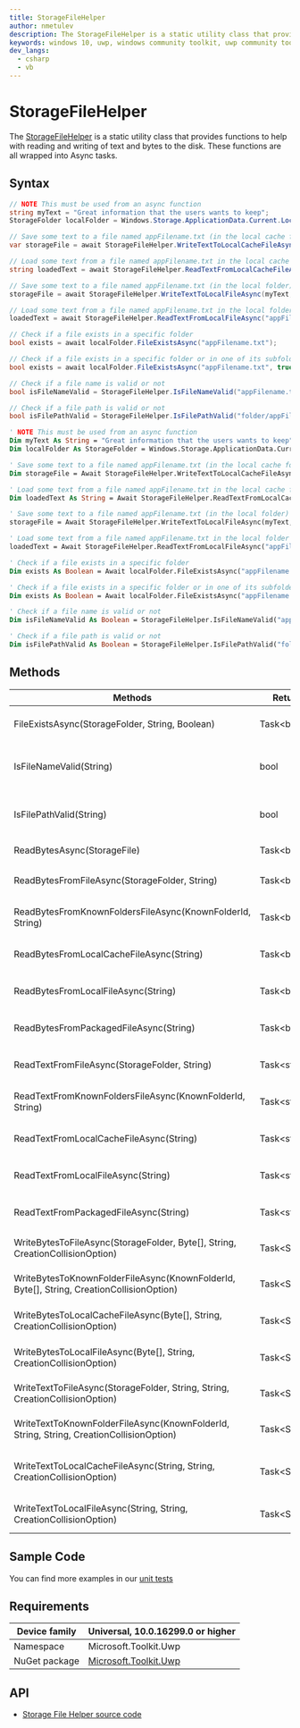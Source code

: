 ```yaml
---
title: StorageFileHelper
author: nmetulev
description: The StorageFileHelper is a static utility class that provides functions to help with reading and writing of text and bytes to the disk.  These functions are all wrapped into Async tasks.
keywords: windows 10, uwp, windows community toolkit, uwp community toolkit, uwp toolkit, StorageFileHelper
dev_langs:
  - csharp
  - vb
---
```


# StorageFileHelper

The [StorageFileHelper](https://docs.microsoft.com/dotnet/api/microsoft.toolkit.uwp.helpers.storagefilehelper) is a static utility class that provides functions to help with reading and writing of text and bytes to the disk.  These functions are all wrapped into Async tasks.

## Syntax

```csharp
// NOTE This must be used from an async function
string myText = "Great information that the users wants to keep";
StorageFolder localFolder = Windows.Storage.ApplicationData.Current.LocalFolder;

// Save some text to a file named appFilename.txt (in the local cache folder)
var storageFile = await StorageFileHelper.WriteTextToLocalCacheFileAsync(myText, "appFilename.txt");

// Load some text from a file named appFilename.txt in the local cache folder	
string loadedText = await StorageFileHelper.ReadTextFromLocalCacheFileAsync("appFilename.txt");

// Save some text to a file named appFilename.txt (in the local folder)
storageFile = await StorageFileHelper.WriteTextToLocalFileAsync(myText, "appFilename.txt");

// Load some text from a file named appFilename.txt in the local folder	
loadedText = await StorageFileHelper.ReadTextFromLocalFileAsync("appFilename.txt");

// Check if a file exists in a specific folder
bool exists = await localFolder.FileExistsAsync("appFilename.txt");

// Check if a file exists in a specific folder or in one of its subfolders
bool exists = await localFolder.FileExistsAsync("appFilename.txt", true);

// Check if a file name is valid or not
bool isFileNameValid = StorageFileHelper.IsFileNameValid("appFilename.txt");

// Check if a file path is valid or not
bool isFilePathValid = StorageFileHelper.IsFilePathValid("folder/appFilename.txt");
```
```vb
' NOTE This must be used from an async function
Dim myText As String = "Great information that the users wants to keep"
Dim localFolder As StorageFolder = Windows.Storage.ApplicationData.Current.LocalFolder

' Save some text to a file named appFilename.txt (in the local cache folder)
Dim storageFile = Await StorageFileHelper.WriteTextToLocalCacheFileAsync(myText, "appFilename.txt")

' Load some text from a file named appFilename.txt in the local cache folder	
Dim loadedText As String = Await StorageFileHelper.ReadTextFromLocalCacheFileAsync("appFilename.txt")

' Save some text to a file named appFilename.txt (in the local folder)
storageFile = Await StorageFileHelper.WriteTextToLocalFileAsync(myText, "appFilename.txt")

' Load some text from a file named appFilename.txt in the local folder	
loadedText = Await StorageFileHelper.ReadTextFromLocalFileAsync("appFilename.txt")

' Check if a file exists in a specific folder
Dim exists As Boolean = Await localFolder.FileExistsAsync("appFilename.txt")

' Check if a file exists in a specific folder or in one of its subfolders
Dim exists As Boolean = Await localFolder.FileExistsAsync("appFilename.txt", True)

' Check if a file name is valid or not
Dim isFileNameValid As Boolean = StorageFileHelper.IsFileNameValid("appFilename.txt")

' Check if a file path is valid or not
Dim isFilePathValid As Boolean = StorageFileHelper.IsFilePathValid("folder/appFilename.txt")
```

## Methods

|                                         Methods                                          |       Return Type       |                                        Description                                         |
|------------------------------------------------------------------------------------------|-------------------------|--------------------------------------------------------------------------------------------|
|                     FileExistsAsync(StorageFolder, String, Boolean)                      |    Task&lt;bool&gt;     |            Gets a value indicating whether a file exists in the current folder             |
|                                 IsFileNameValid(String)                                  |          bool           |   Gets a value indicating whether a filename is correct or not using the Storage feature   |
|                                 IsFilePathValid(String)                                  |          bool           |  Gets a value indicating whether a file path is correct or not using the Storage feature   |
|                               ReadBytesAsync(StorageFile)                                |   Task&lt;byte[]&gt;    |                        Gets an array of bytes from a `StorageFile`                         |
|                      ReadBytesFromFileAsync(StorageFolder, String)                       |   Task&lt;byte[]&gt;    |      Gets an array of bytes from a `StorageFile` located in the given `StorageFolder`      |
|                ReadBytesFromKnownFoldersFileAsync(KnownFolderId, String)                 |   Task&lt;byte[]&gt;    |         Gets an array of bytes from a `StorageFile` located in a well known folder         |
|                         ReadBytesFromLocalCacheFileAsync(String)                         |   Task&lt;byte[]&gt;    | Gets an array of bytes from a `StorageFile` located in the application local cache folder  |
|                           ReadBytesFromLocalFileAsync(String)                            |   Task&lt;byte[]&gt;    |    Gets an array of bytes from a `StorageFile` located in the application local folder     |
|                          ReadBytesFromPackagedFileAsync(String)                          |   Task&lt;byte[]&gt;    | Gets an array of bytes from a `StorageFile` located in the application installation folder |
|                       ReadTextFromFileAsync(StorageFolder, String)                       |   Task&lt;string&gt;    |       Gets a string value from a `StorageFile` located in the given `StorageFolder`        |
|                 ReadTextFromKnownFoldersFileAsync(KnownFolderId, String)                 |   Task&lt;string&gt;    |          Gets a string value from a `StorageFile` located in a well known folder           |
|                         ReadTextFromLocalCacheFileAsync(String)                          |   Task&lt;string&gt;    |   Gets a string value from a `StorageFile` located in the application local cache folder   |
|                            ReadTextFromLocalFileAsync(String)                            |   Task&lt;string&gt;    |      Gets a string value from a `StorageFile` located in the application local folder      |
|                          ReadTextFromPackagedFileAsync(String)                           |   Task&lt;string&gt;    |  Gets a string value from a `StorageFile` located in the application installation folder   |
|      WriteBytesToFileAsync(StorageFolder, Byte[], String, CreationCollisionOption)       | Task&lt;StorageFile&gt; |          Saves an array of bytes to a `StorageFile` in the given `StorageFolder`           |
| WriteBytesToKnownFolderFileAsync(KnownFolderId, Byte[], String, CreationCollisionOption) | Task&lt;StorageFile&gt; |              Saves an array of bytes to a `StorageFile` to well known folder               |
|         WriteBytesToLocalCacheFileAsync(Byte[], String, CreationCollisionOption)         | Task&lt;StorageFile&gt; |        Saves an array of bytes to a `StorageFile` to application local cache folder        |
|           WriteBytesToLocalFileAsync(Byte[], String, CreationCollisionOption)            | Task&lt;StorageFile&gt; |           Saves an array of bytes to a `StorageFile` to application local folder           |
|       WriteTextToFileAsync(StorageFolder, String, String, CreationCollisionOption)       | Task&lt;StorageFile&gt; |            Saves a string value to a `StorageFile` in the given `StorageFolder`            |
| WriteTextToKnownFolderFileAsync(KnownFolderId, String, String, CreationCollisionOption)  | Task&lt;StorageFile&gt; |         Saves a string value to a Windows.Storage.StorageFile in well known folder         |
|         WriteTextToLocalCacheFileAsync(String, String, CreationCollisionOption)          | Task&lt;StorageFile&gt; |  Saves a string value to a Windows.Storage.StorageFile in application local cache folder   |
|            WriteTextToLocalFileAsync(String, String, CreationCollisionOption)            | Task&lt;StorageFile&gt; |     Saves a string value to a Windows.Storage.StorageFile in application local folder      |

## Sample Code

You can find more examples in our [unit tests](https://github.com/Microsoft/WindowsCommunityToolkit//blob/master/UnitTests/Helpers/Test_StorageFileHelper.cs)

## Requirements

| Device family | Universal, 10.0.16299.0 or higher |
| --- | --- |
| Namespace | Microsoft.Toolkit.Uwp |
| NuGet package | [Microsoft.Toolkit.Uwp](https://www.nuget.org/packages/Microsoft.Toolkit.Uwp/) |

## API

* [Storage File Helper source code](https://github.com/Microsoft/WindowsCommunityToolkit//blob/master/Microsoft.Toolkit.Uwp/Helpers/StorageFileHelper.cs)
